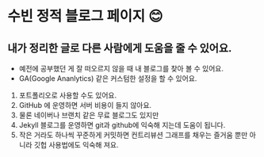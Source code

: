 # 수빈 정적 블로그 페이지 :blush:
## 내가 정리한 글로 다른 사람에게 도움을 줄 수 있어요.
* 예전에 공부했던 게 잘 떠오르지 않을 때 내 블로그를 찾아 볼 수 있어요.
* GA(Google Ananlytics) 같은 커스텀한 설정을 할 수 있어요.

1. 포트폴리오로 사용할 수도 있어요. 
2. GitHub 에 운영하면 서버 비용이 들지 않아요.
3. 물론 네이버나 브랜치 같은 무료 블로그도 있지만 
4. Jekyll 블로그를 운영하면 git과 github에 익숙해 지는데 도움이 됩니다.
5. 작은 거라도 하나씩 꾸준하게 커밋하면 컨트리뷰션 그래프를 채우는 즐거움 뿐만 아니라 깃헙 사용법에도 익숙해 져요.
